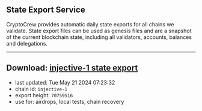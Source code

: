 ## State Export Service
CryptoCrew provides automatic daily state exports for all chains we validate. State export files can be used as genesis files and are a snapshot of the current blockchain state, including all validators, accounts, balances and delegations.

---
**Download: [injective-1 state export](https://dl-eu2.ccvalidators.com/SERVICE/injective/injective-1_export_70759516.json)**
---

- last updated: Tue May 21 2024 07:23:32
- chain id: `injective-1`
- export height: `70759516`
- use for: airdrops, local tests, chain recovery
